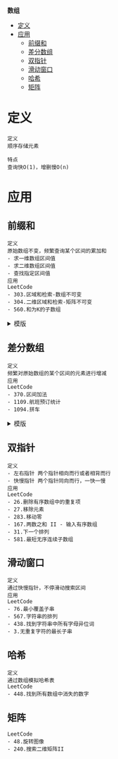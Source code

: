 **数组**
- [定义](#定义)
- [应用](#应用)
  - [前缀和](#前缀和)
  - [差分数组](#差分数组)
  - [双指针](#双指针)
  - [滑动窗口](#滑动窗口)
  - [哈希](#哈希)
  - [矩阵](#矩阵)

# 定义 #
```
定义
顺序存储元素

特点
查询快O(1)，增删慢O(n)
```

# 应用 #
## 前缀和 ##  
```
定义
原始数组不变，频繁查询某个区间的累加和  
- 求一维数组区间值
- 求二维数组区间值
- 查找指定区间值
应用
LeetCode  
- 303.区域和检索-数组不可变
- 304.二维区域和检索-矩阵不可变
- 560.和为K的子数组
```

<details>
<summary>模版</summary>
<pre>
<code>
type PrefixSum struct {
	sumArray []int
}
func Constructor(nums []int) *PrefixSum {
	length := len(nums)
	sumArray := make([]int, length+1)
	for i := 1; i <= length; i++ {
		sumArray[i] = sumArray[i-1] + nums[i-1]
	}
	return &PrefixSum{
		sumArray: sumArray,
	}
}
func (this *PrefixSum) GetRange(start, end int) int {
	return this.sumArray[end+1] - this.sumArray[start]
}
</code>
</pre>
</details>

## 差分数组 ##
```
定义
频繁对原始数组的某个区间的元素进行增减
应用
LeetCode 
- 370.区间加法
- 1109.航班预订统计
- 1094.拼车
```

<details>
<summary>模版</summary>
<pre>
<code>
type Difference struct {
	diffArray []int
}
func Constructor(nums []int) *Difference {
	length := len(nums)
	diffArray := make([]int, length)
	diffArray[0] = nums[0]
	for i := 1; i < length; i++ {
		diffArray[i] = nums[i] - nums[i-1]
	}
	return &Difference{
		diffArray: diffArray,
	}
}
func (this *Difference) Increment(start, end, value int) {
	this.diffArray[start] += value
	if end+1 < len(this.diffArray) {
		this.diffArray[end+1] -= value
	}
}
func (this *Difference) GetResult() []int {
	length := len(this.diffArray)
	res := make([]int, length)
	res[0] = this.diffArray[0]
	for i := 1; i < length; i++ {
		res[i] = res[i-1] + this.diffArray[i]
	}
	return res
}
</code>
</pre>
</details>

## 双指针 ##  
```
定义
- 左右指针 两个指针相向而行或者相背而行
- 快慢指针 两个指针同向而行，一快一慢
应用
LeetCode  
- 26.删除有序数组中的重复项
- 27.移除元素
- 283.移动零
- 167.两数之和 II - 输入有序数组
- 31.下一个排列
- 581.最短无序连续子数组
```

## 滑动窗口 ##
```
定义
通过快慢指针，不停滑动搜索区间
应用
LeetCode  
- 76.最小覆盖子串
- 567.字符串的排列
- 438.找到字符串中所有字母异位词
- 3.无重复字符的最长子串
```

## 哈希 ##
```
定义
通过数组模拟哈希表
LeetCode
- 448.找到所有数组中消失的数字
```

## 矩阵 ##
```
LeetCode
- 48.旋转图像
- 240.搜索二维矩阵II
```